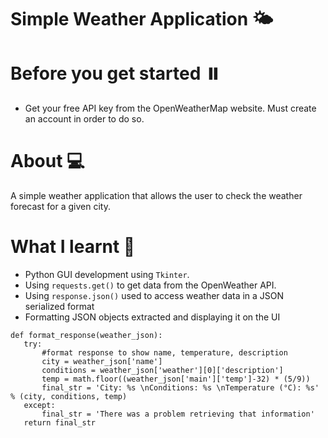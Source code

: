 # Simple Weather Application 🌤️

# Before you get started ⏸️
* Get your free API key from the OpenWeatherMap website. Must create an account in order to do so.


# About 💻
A simple weather application that allows the user to check the weather forecast for a given city.

# What I learnt 🚀
* Python GUI development using `Tkinter`.
* Using `requests.get()` to get data from the OpenWeather API.
* Using `response.json()` used to access weather data in a JSON serialized format
* Formatting JSON objects extracted and displaying it on the UI 
 
 ```
 def format_response(weather_json):
    try:
        #format response to show name, temperature, description
        city = weather_json['name']
        conditions = weather_json['weather'][0]['description']
        temp = math.floor((weather_json['main']['temp']-32) * (5/9))
        final_str = 'City: %s \nConditions: %s \nTemperature (°C): %s' % (city, conditions, temp)
    except:
        final_str = 'There was a problem retrieving that information'
    return final_str
```


